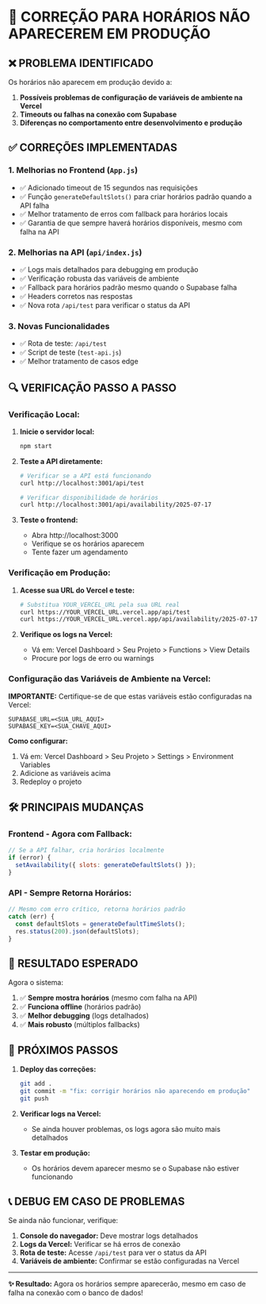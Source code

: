# 🚀 CORREÇÃO PARA HORÁRIOS NÃO APARECEREM EM PRODUÇÃO

## ❌ PROBLEMA IDENTIFICADO

Os horários não aparecem em produção devido a:

1. **Possíveis problemas de configuração de variáveis de ambiente na Vercel**
2. **Timeouts ou falhas na conexão com Supabase**
3. **Diferenças no comportamento entre desenvolvimento e produção**

## ✅ CORREÇÕES IMPLEMENTADAS

### 1. **Melhorias no Frontend (`App.js`)**

- ✅ Adicionado timeout de 15 segundos nas requisições
- ✅ Função `generateDefaultSlots()` para criar horários padrão quando a API falha
- ✅ Melhor tratamento de erros com fallback para horários locais
- ✅ Garantia de que sempre haverá horários disponíveis, mesmo com falha na API

### 2. **Melhorias na API (`api/index.js`)**

- ✅ Logs mais detalhados para debugging em produção
- ✅ Verificação robusta das variáveis de ambiente
- ✅ Fallback para horários padrão mesmo quando o Supabase falha
- ✅ Headers corretos nas respostas
- ✅ Nova rota `/api/test` para verificar o status da API

### 3. **Novas Funcionalidades**

- ✅ Rota de teste: `/api/test`
- ✅ Script de teste (`test-api.js`)
- ✅ Melhor tratamento de casos edge

## 🔍 VERIFICAÇÃO PASSO A PASSO

### **Verificação Local:**

1. **Inicie o servidor local:**
   ```bash
   npm start
   ```

2. **Teste a API diretamente:**
   ```bash
   # Verificar se a API está funcionando
   curl http://localhost:3001/api/test
   
   # Verificar disponibilidade de horários
   curl http://localhost:3001/api/availability/2025-07-17
   ```

3. **Teste o frontend:**
   - Abra http://localhost:3000
   - Verifique se os horários aparecem
   - Tente fazer um agendamento

### **Verificação em Produção:**

1. **Acesse sua URL do Vercel e teste:**
   ```bash
   # Substitua YOUR_VERCEL_URL pela sua URL real
   curl https://YOUR_VERCEL_URL.vercel.app/api/test
   curl https://YOUR_VERCEL_URL.vercel.app/api/availability/2025-07-17
   ```

2. **Verifique os logs na Vercel:**
   - Vá em: Vercel Dashboard > Seu Projeto > Functions > View Details
   - Procure por logs de erro ou warnings

### **Configuração das Variáveis de Ambiente na Vercel:**

**IMPORTANTE:** Certifique-se de que estas variáveis estão configuradas na Vercel:

```
SUPABASE_URL=<SUA_URL_AQUI>
SUPABASE_KEY=<SUA_CHAVE_AQUI>
```

**Como configurar:**
1. Vá em: Vercel Dashboard > Seu Projeto > Settings > Environment Variables
2. Adicione as variáveis acima
3. Redeploy o projeto

## 🛠️ PRINCIPAIS MUDANÇAS

### **Frontend - Agora com Fallback:**
```javascript
// Se a API falhar, cria horários localmente
if (error) {
  setAvailability({ slots: generateDefaultSlots() });
}
```

### **API - Sempre Retorna Horários:**
```javascript
// Mesmo com erro crítico, retorna horários padrão
catch (err) {
  const defaultSlots = generateDefaultTimeSlots();
  res.status(200).json(defaultSlots);
}
```

## 🎯 RESULTADO ESPERADO

Agora o sistema:

1. ✅ **Sempre mostra horários** (mesmo com falha na API)
2. ✅ **Funciona offline** (horários padrão)
3. ✅ **Melhor debugging** (logs detalhados)
4. ✅ **Mais robusto** (múltiplos fallbacks)

## 🚀 PRÓXIMOS PASSOS

1. **Deploy das correções:**
   ```bash
   git add .
   git commit -m "fix: corrigir horários não aparecendo em produção"
   git push
   ```

2. **Verificar logs na Vercel:**
   - Se ainda houver problemas, os logs agora são muito mais detalhados

3. **Testar em produção:**
   - Os horários devem aparecer mesmo se o Supabase não estiver funcionando

## 📞 DEBUG EM CASO DE PROBLEMAS

Se ainda não funcionar, verifique:

1. **Console do navegador:** Deve mostrar logs detalhados
2. **Logs da Vercel:** Verificar se há erros de conexão
3. **Rota de teste:** Acesse `/api/test` para ver o status da API
4. **Variáveis de ambiente:** Confirmar se estão configuradas na Vercel

---

**✨ Resultado:** Agora os horários sempre aparecerão, mesmo em caso de falha na conexão com o banco de dados!
